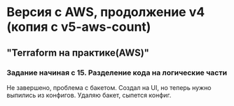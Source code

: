 # Версия с AWS, продолжение v4 (копия с v5-aws-count)
## "Terraform на практике(AWS)"
### Задание начиная с 15. Разделение кода на логические части

Не завершено, проблема с бакетом. Создал на UI, но теперь нужно выпились из конфигов. Удаляю бакет, сыпется конфиг.
